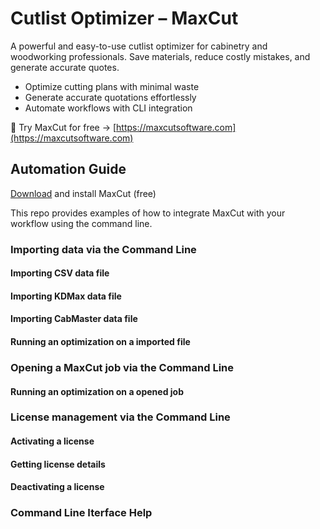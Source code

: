 # Cutlist Optimizer – MaxCut
A powerful and easy-to-use cutlist optimizer for cabinetry and woodworking professionals. Save materials, reduce costly mistakes, and generate accurate quotes.

- Optimize cutting plans with minimal waste
- Generate accurate quotations effortlessly
- Automate workflows with CLI integration

📢 Try MaxCut for free → [https://maxcutsoftware.com](https://maxcutsoftware.com)

## Automation Guide

[Download](https://maxcutsoftware.com) and install MaxCut (free)

This repo provides examples of how to integrate MaxCut with your workflow using the command line.

### Importing data via the Command Line

#### Importing CSV data file

#### Importing KDMax data file

#### Importing CabMaster data file

#### Running an optimization on a imported file

### Opening a MaxCut job via the Command Line

#### Running an optimization on a opened job

### License management via the Command Line

#### Activating a license

#### Getting license details

#### Deactivating a license

### Command Line Iterface Help

